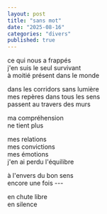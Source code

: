 ```yaml
---
layout: post
title: "sans mot"
date: "2025-08-16"
categories: "divers"
published: true
---
```


ce qui nous a frappés  
j'en suis le seul survivant  
à moitié présent dans le monde  

dans les corridors sans lumière  
mes repères dans tous les sens  
passent au travers des murs  

ma compréhension  
ne tient plus  

mes relations  
mes convictions  
mes émotions  
j'en ai perdu l'équilibre  

à l'envers du bon sens  
encore une fois ---  

en chute libre  
en silence  
